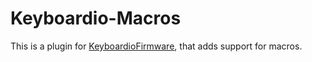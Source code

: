 # Keyboardio-Macros

This is a plugin for [KeyboardioFirmware][fw], that adds support for macros.

 [fw]: https://github.com/keyboardio/KeyboardioFirmware
